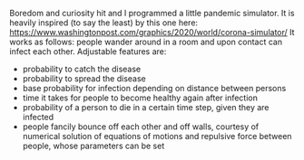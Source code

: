 Boredom and curiosity hit and I programmed a little pandemic simulator. It is heavily inspired (to say the least) by this one here: https://www.washingtonpost.com/graphics/2020/world/corona-simulator/
It works as follows: people wander around in a room and upon contact can infect each other. Adjustable features are:

- probability to catch the disease
- probability to spread the disease
- base probability for infection depending on distance between persons
- time it takes for people to become healthy again after infection
- probability of a person to die in a certain time step, given they are infected
- people fancily bounce off each other and off walls, courtesy of numerical solution of equations of motions and repulsive force between people, whose parameters can be set